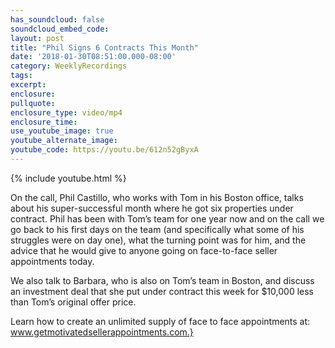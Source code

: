```yaml
---
has_soundcloud: false
soundcloud_embed_code: 
layout: post
title: "Phil Signs 6 Contracts This Month"
date: '2018-01-30T08:51:00.000-08:00'
category: WeeklyRecordings
tags:
excerpt:
enclosure:
pullquote:
enclosure_type: video/mp4
enclosure_time:
use_youtube_image: true
youtube_alternate_image:
youtube_code: https://youtu.be/612n52gByxA
---
```

{% include youtube.html %}

On the call, Phil Castillo, who works with Tom in his Boston office, talks about his super-successful month where he got six properties under contract. Phil has been with Tom’s team for one year now and on the call we go back to his first days on the team (and specifically what some of his struggles were on day one), what the turning point was for him, and the advice that he would give to anyone going on face-to-face seller appointments today. 

We also talk to Barbara, who is also on Tom’s team in Boston, and discuss an investment deal that she put under contract this week for $10,000 less than Tom’s original offer price. 

Learn how to create an unlimited supply of face to face appointments at: www.getmotivatedsellerappointments.com.}
